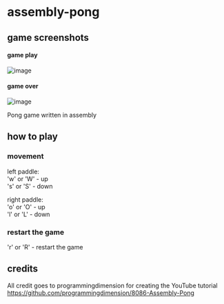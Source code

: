 # assembly-pong

## game screenshots

#### game play
![image](https://github.com/jamesrdoran/assembly-pong/assets/139739768/c702a402-fe15-4bc9-a6de-393b428aea01)

#### game over
![image](https://github.com/jamesrdoran/assembly-pong/assets/139739768/be9094b4-d18e-4b1f-8767-67cbdffca3bc)


Pong game written in assembly

## how to play

### movement
left paddle: <br>
  'w' or 'W' - up <br>
  's' or 'S' - down <br>

right paddle: <br>
  'o' or 'O' - up <br>
  'l' or 'L' - down <br>

### restart the game
'r' or 'R' - restart the game

## credits

All credit goes to programmingdimension for creating the YouTube tutorial <br>
https://github.com/programmingdimension/8086-Assembly-Pong
